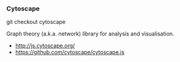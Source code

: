 ### Cytoscape

  git checkout cytoscape

Graph theory (a.k.a. network) library for analysis and visualisation.

 * http://js.cytoscape.org/
 * https://github.com/cytoscape/cytoscape.js

